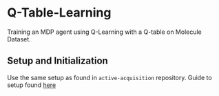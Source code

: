 # Q-Table-Learning
Training an MDP agent using Q-Learning with a Q-table on Molecule Dataset.

## Setup and Initialization

Use the same setup as found in `active-acquisition` repository. Guide to setup found [here](https://github.com/leungkean/active-acquisition/blob/2da4e27261a188ab3f72c2ff82db173b769d2f0f/afa_guide.txt#L17)
